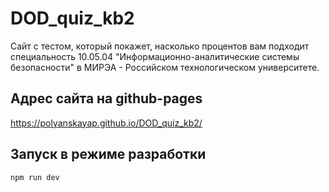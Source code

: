# DOD_quiz_kb2

Сайт с тестом, который покажет, насколько процентов вам подходит специальность 10.05.04 "Информационно-аналитические системы безопасности" в МИРЭА - Российском технологическом университете.

## Адрес сайта на github-pages

https://polyanskayap.github.io/DOD_quiz_kb2/

## Запуск в режиме разработки

```
npm run dev
```